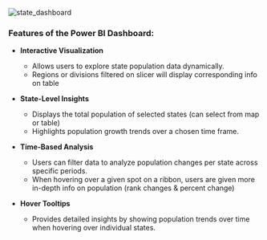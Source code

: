 ![state_dashboard](https://github.com/user-attachments/assets/c844fae0-ead4-4474-ae91-8acd50bde896)

### Features of the Power BI Dashboard:

- **Interactive Visualization**  
  - Allows users to explore state population data dynamically.
  - Regions or divisions filtered on slicer will display corresponding info on table

- **State-Level Insights**  
  - Displays the total population of selected states (can select from map or table)
  - Highlights population growth trends over a chosen time frame.

- **Time-Based Analysis**  
  - Users can filter data to analyze population changes per state across specific periods.
  - When hovering over a given spot on a ribbon, users are given more in-depth info on population (rank changes & percent change)

- **Hover Tooltips**  
  - Provides detailed insights by showing population trends over time when hovering over individual states.
